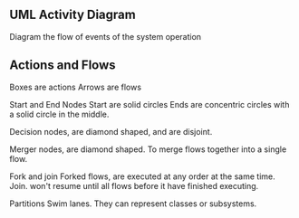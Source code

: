 ## UML Activity Diagram

Diagram the flow of events of the system operation

## Actions and Flows
Boxes are actions
Arrows are flows

Start and End Nodes
Start are solid circles
Ends are concentric circles with a solid circle in the middle.

Decision nodes, are diamond shaped, and are disjoint.

Merger nodes, are diamond shaped. To merge flows together into a single flow.

Fork and join
Forked flows, are executed at any order at the same time.
Join. won't resume until all flows before it have finished executing.

Partitions
Swim lanes.
They can represent classes or subsystems.

